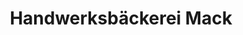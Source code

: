 ---
title: "Handwerksbäckerei Mack"
url: /ellwangen-jagst/handwerksbaeckerei-mack/
shop: Bäckerei
---